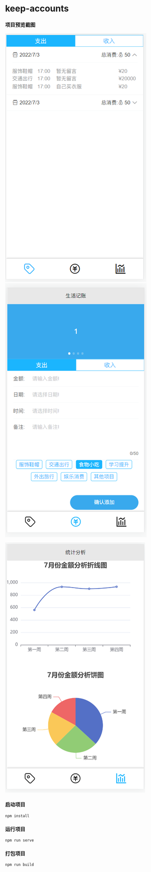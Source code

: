 # keep-accounts

### 项目预览截图

![image-20220704103323588](assets/image-20220704103323588.png)![image-20220704103333017](assets/image-20220704103333017.png)

![image-20220704103355970](assets/image-20220704103355970.png)

### 启动项目

```
npm install
```

### 运行项目
```
npm run serve
```

### 打包项目
```
npm run build
```

